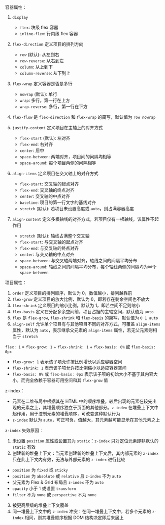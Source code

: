 容器属性：

1. `display`

   - `flex`: 块级 flex 容器
   - `inline-flex`: 行内级 flex 容器

2. `flex-direction` 定义项目的排列方向

   - `row` (默认): 从左到右
   - `row-reverse`: 从右到左
   - `column`: 从上到下
   - `column-reverse`: 从下到上

3. `flex-wrap` 定义容器是否是多行

   - `nowrap` (默认): 单行
   - `wrap`: 多行，第一行在上方
   - `wrap-reverse`: 多行，第一行在下方

4. `flex-flow` 是 `flex-direction` 和 `flex-wrap` 的简写，默认值为 `row nowrap`

5. `justify-content` 定义项目在主轴上的对齐方式

   - `flex-start` (默认): 左对齐
   - `flex-end`: 右对齐
   - `center`: 居中
   - `space-between`: 两端对齐，项目间的间隔均相等
   - `space-around`: 每个项目两侧的间隔相等

6. `align-items` 定义项目在交叉轴上的对齐方式

   - `flex-start`: 交叉轴的起点对齐
   - `flex-end`: 交叉轴的终点对齐
   - `center`: 交叉轴的中点对齐
   - `baseline`: 项目的第一行文字的基线对齐
   - `stretch` (默认): 若项目未设置高度或 `auto`，则占满容器高度

7. `align-content` 定义多根轴线的对齐方式，若项目仅有一根轴线，该属性不起作用

   - `stretch` (默认): 轴线占满整个交叉轴
   - `flex-start`: 与交叉轴的起点对齐
   - `flex-end`: 与交叉轴的终点对齐
   - `center`: 与交叉轴的中点对齐
   - `space-between`: 与交叉轴两端对齐，轴线之间的间隔平均分布
   - `space-around`: 轴线之间的间隔平均分布，每个轴线两侧的间隔均为半个 `space-between`

项目属性：

1. `order` 定义项目的排列顺序，默认为 0，数值越小，排列越靠前
2. `flex-grow` 定义项目的放大比例，默认为 0，即若存在剩余空间也不放大
3. `flex-shrink` 定义项目的缩小比例，默认为 1，即若空间不足则缩小
4. `flex-basis` 定义在分配多余空间前，项目占据的主轴空间，默认值为 `auto`
5. `flex` 是 `flex-grow`, `flex-shrink` 和 `flex-basis` 的简写，默认值为 `0 1 auto`
6. `align-self` 允许单个项目有与其他项目不同的对齐方式，可覆盖 `align-items` 属性，默认为 `auto`，表示继承父元素的 `align-items` 属性，若无父元素则相当于 `stretch`

`flex: 1` = `flex-grow: 1` + `flex-shrink: 1` + `flex-basis: 0%` 或 `flex-basis: 0px`
* `flex-grow: 1` 表示该子项允许按比例增长以适应容器空间
* `flex-shrink: 1` 表示该子项允许按比例缩小以适应容器空间
* `flex-basis: 0%` 或 `flex-basis: 0px` 表示该子项的初始大小不基于其内容大小，而完全依赖于容器可用空间和其 `flex-grow` 值

z-index：

- 元素在二维布局中根据其在 HTML 中的顺序堆叠，较后出现的元素在较先出现的元素之上，其堆叠顺序独立于页面的其他部分。`z-index` 在堆叠上下文中起作用，用于控制元素的堆叠顺序，可改变这种默认行为
- `z-index` 默认为 `auto`，可正可负，值越大，其元素越可能显示在其他元素之上

`z-index` 失效原因：

1. 未设置 `position` 属性或设置其为 `static`：`z-index` 只对定位元素即非默认的 `static` 有效
2. 创建新的堆叠上下文：当元素创建新的堆叠上下文后，其内部元素的 `z-index` 只在此上下文内有效，无法与外部元素的 `z-index` 进行比较

- `position` 为 `fixed` 或 `sticky`
- `position` 为 `absolute` 或 `relative` 且 `z-index` 不为 `auto`
- 父元素为 Flex & Grid 布局且 `z-index` 不为 `auto`
- `opacity` 小于 1 或设置 `transform`
- `filter` 不为 `none` 或 `perspective` 不为 `none`
3. 被更高层级的堆叠上下文覆盖
4. 同一堆叠上下文中的 `z-index` 冲突：在同一堆叠上下文中，若多个元素的 `z-index` 相同，则其堆叠顺序根据 DOM 结构决定即后来居上
